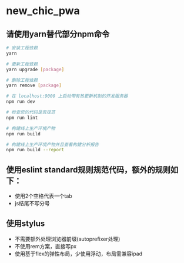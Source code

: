 # new_chic_pwa

## 请使用yarn替代部分npm命令

``` bash
# 安装工程依赖
yarn

# 更新工程依赖
yarn upgrade [package]

# 删除工程依赖
yarn remove [package]

# 在 localhost:9000 上启动带有热更新机制的开发服务器
npm run dev

# 检查您的代码是否规范
npm run lint

# 构建线上生产环境产物
npm run build

# 构建线上生产环境产物并且查看构建分析报告
npm run build --report
```

## 使用eslint standard规则规范代码，额外的规则如下：
- 使用2个空格代表一个tab
- js结尾不写分号

## 使用stylus
- 不需要额外处理浏览器前缀(autoprefixer处理)
- 不使用rem方案，直接写px
- 使用基于flex的弹性布局，少使用浮动，布局需兼容ipad
